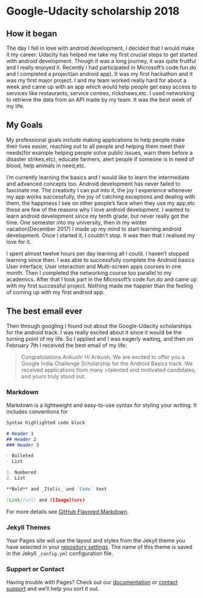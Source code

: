 # Google-Udacity scholarship 2018
## How it began
The day I fell in love with android development, I decided that I would make it my career. Udacity has helped me take my first crucial steps to get started with android development. Though it was a long journey, it was quite fruitful and I really enjoyed it. Recently I had participated in Microsoft’s code.fun.do and I completed a project(an android app). It was my first hackathon and it was my first major project. I and my team worked really hard for about a week and came up with an app which would help people get easy access to services like restaurants, service centres, rickshaws,etc. I used networking to retrieve the data from an API made by my team. It was the best week of my life.

## My Goals
My professional goals include making applications to help people make their lives easier, reaching out to all people and helping them meet their needs(for example helping people solve public issues, warn them before a disaster strikes,etc), educate farmers, alert people if someone is in need of blood, help animals in need,etc.

I’m currently learning the basics and I would like to learn the intermediate and advanced concepts too. Android development has never failed to fascinate me. The creativity I can put into it, the joy I experience whenever my app works successfully, the joy of catching exceptions and dealing with them, the happiness I see on other people’s face when they use my app,etc these are few of the reasons why I love android development. I wanted to learn android development since my tenth grade, but never really got the time. One semester into my university, then in my winter vacation(December 2017) I made up my mind to start learning android development. Once I started it, I couldn’t stop. It was then that I realised my love for it.

I spent almost twelve hours per day learning all I could. I haven’t stopped learning since then. I was able to successfully complete the Android basics User interface, User interaction and Multi-screen apps courses in one month. Then I completed the networking course too parallel to my academics. After that I took part in the Microsoft’s code.fun.do and came up with my first successful project. Nothing made me happier than the feeling of coming up with my first android app.

## The best email ever
Then through googling I found out about the Google-Udacity scholarships for the android track. I was really excited about it since it would be the turning point of my life. So I applied and I was eagerly waiting, and then on February 7th I received the best email of my life:

>Congratulations Ankush!
>Hi Ankush,
>We are excited to offer you a Google India Challenge Scholarship for the Android Basics track. We received applications from many       >talented and motivated candidates, and yours truly stood out.



### Markdown

Markdown is a lightweight and easy-to-use syntax for styling your writing. It includes conventions for

```markdown
Syntax highlighted code block

# Header 1
## Header 2
### Header 3

- Bulleted
- List

1. Numbered
2. List

**Bold** and _Italic_ and `Code` text

[Link](url) and ![Image](src)
```

For more details see [GitHub Flavored Markdown](https://guides.github.com/features/mastering-markdown/).

### Jekyll Themes

Your Pages site will use the layout and styles from the Jekyll theme you have selected in your [repository settings](https://github.com/lifeLessCoder/lifeLessCoder.github.io/settings). The name of this theme is saved in the Jekyll `_config.yml` configuration file.

### Support or Contact

Having trouble with Pages? Check out our [documentation](https://help.github.com/categories/github-pages-basics/) or [contact support](https://github.com/contact) and we’ll help you sort it out.
